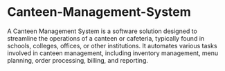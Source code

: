 # Canteen-Management-System
A Canteen Management System is a software solution designed to streamline the operations of a canteen or cafeteria, typically found in schools, colleges, offices, or other institutions. It automates various tasks involved in canteen management, including inventory management, menu planning, order processing, billing, and reporting.
